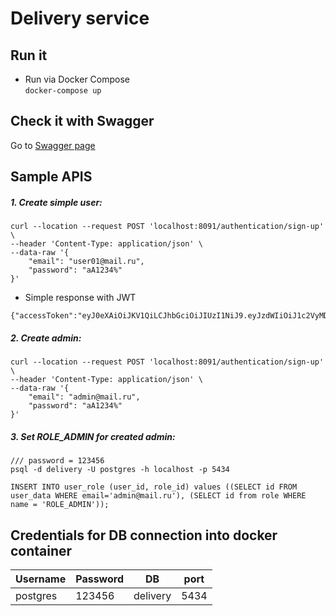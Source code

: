 # Delivery service


## Run it
* Run via Docker Compose <br>
  `docker-compose up`

## Check it with Swagger
Go to [Swagger page](http://localhost:8091/swagger-ui/index.html#/)


## Sample APIS
##### 1. Create simple user:
```
curl --location --request POST 'localhost:8091/authentication/sign-up' \
--header 'Content-Type: application/json' \
--data-raw '{
    "email": "user01@mail.ru",
    "password": "aA1234%"
}'
```

* Simple response with JWT
```
{"accessToken":"eyJ0eXAiOiJKV1QiLCJhbGciOiJIUzI1NiJ9.eyJzdWIiOiJ1c2VyMDFAbWFpbC5ydSIsImlzcyI6ImRlbGl2ZXJ5IiwiZXhwIjoxNjc5MTM1NjQ4LCJpYXQiOjE2NzkxMzQ0NDh9.Rlo9hvc0RTwkbQxSixo6vA_bv3i2NBoF8jHbrXzsKYc","refreshToken":"eyJ0eXAiOiJKV1QiLCJhbGciOiJIUzI1NiJ9.eyJzdWIiOiJ1c2VyMDFAbWFpbC5ydSIsImlzcyI6ImRlbGl2ZXJ5IiwiZXhwIjoxNjc5MTM1NjQ4LCJpYXQiOjE2NzkxMzQ0NDh9.Rlo9hvc0RTwkbQxSixo6vA_bv3i2NBoF8jHbrXzsKYc"}
```

##### 2. Create admin:
```
curl --location --request POST 'localhost:8091/authentication/sign-up' \
--header 'Content-Type: application/json' \
--data-raw '{
    "email": "admin@mail.ru",
    "password": "aA1234%"
}'
```

##### 3. Set ROLE_ADMIN for created admin:
```
/// password = 123456
psql -d delivery -U postgres -h localhost -p 5434 
```

```
INSERT INTO user_role (user_id, role_id) values ((SELECT id FROM user_data WHERE email='admin@mail.ru'), (SELECT id from role WHERE name = 'ROLE_ADMIN'));
```

## Credentials for DB connection into docker container
Username|Password|DB|port
--------|--------|------|----
postgres|123456|delivery|5434